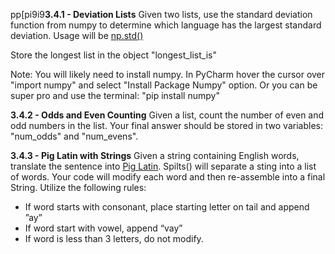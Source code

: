 pp[pi9i9**3.4.1 - Deviation Lists**
Given two lists, use the standard deviation function from numpy to determine
which language has the largest standard deviation. Usage will be [np.std()](https://numpy.org/doc/stable/reference/generated/numpy.std.html)

Store the longest list in the object "longest_list_is"

Note: You will likely need to install numpy. In PyCharm hover the cursor over "import numpy" and select "Install Package Numpy" option.
Or you can be super pro and use the terminal: "pip install numpy"

**3.4.2 - Odds and Even Counting**
Given a list, count the number of even and odd numbers in the list. Your final answer should
be stored in two variables: "num_odds" and "num_evens".

**3.4.3 - Pig Latin with Strings**
Given a string containing English words, translate the sentence into [Pig Latin](https://en.wikipedia.org/wiki/Pig_Latin). 
Spilts() will separate a sting into a list of words. Your code will modify each word and then re-assemble into a final String.
Utilize the following rules:

- If word starts with consonant, place starting letter on tail and append ”ay”
- If word start with vowel, append “vay”
- If word is less than 3 letters, do not modify.
